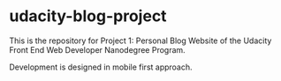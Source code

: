 # udacity-blog-project
This is the repository for Project 1: Personal Blog Website of the Udacity Front End Web Developer Nanodegree Program.

Development is designed in mobile first approach.